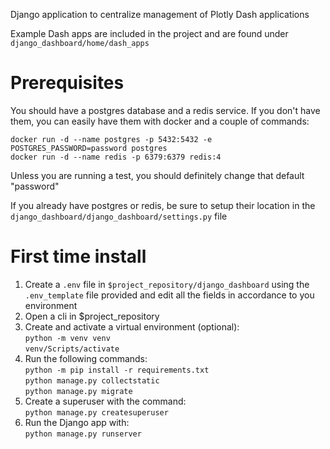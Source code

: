 Django application to centralize management of Plotly Dash applications

Example Dash apps are included in the project and are found under `django_dashboard/home/dash_apps`

# Prerequisites
You should have a postgres database and a redis service. If you don't have them, you can easily have them with docker and a couple of commands:

`docker run -d --name postgres -p 5432:5432 -e POSTGRES_PASSWORD=password postgres`\
`docker run -d --name redis -p 6379:6379 redis:4`

Unless you are running a test, you should definitely change that default "password"

If you already have postgres or redis, be sure to setup their location in the `django_dashboard/django_dashboard/settings.py` file


# First time install
1) Create a `.env` file in `$project_repository/django_dashboard` using the `.env_template` file provided and edit all the fields in accordance to you environment
2) Open a cli in $project_repository
3) Create and activate a virtual environment (optional):\
`python -m venv venv`\
`venv/Scripts/activate`
4) Run the following commands:\
`python -m pip install -r requirements.txt`\
`python manage.py collectstatic`\
`python manage.py migrate`
5) Create a superuser with the command:\
`python manage.py createsuperuser`
6) Run the Django app with:\
`python manage.py runserver`
